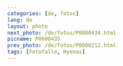 ```yaml
---
categories: [de, fotos]
lang: de
layout: photo
next_photo: /de/fotos/P0000434.html
picname: P0000435
prev_photo: /de/fotos/P0000212.html
tags: [Fotofalle, Hyenas]
---
```

